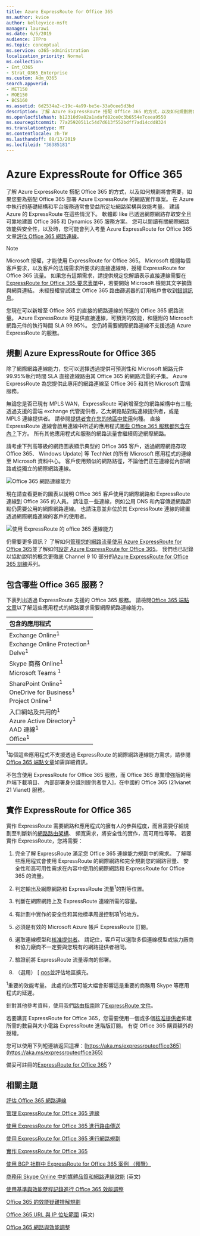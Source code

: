 ```yaml
---
title: Azure ExpressRoute for Office 365
ms.author: kvice
author: kelleyvice-msft
manager: laurawi
ms.date: 6/5/2019
audience: ITPro
ms.topic: conceptual
ms.service: o365-administration
localization_priority: Normal
ms.collection:
- Ent_O365
- Strat_O365_Enterprise
ms.custom: Adm_O365
search.appverid:
- MET150
- MOE150
- BCS160
ms.assetid: 6d2534a2-c19c-4a99-be5e-33a0cee5d3bd
description: 了解 Azure ExpressRoute 搭配 Office 365 的方式，以及如何規劃將會需要，如果您要為搭配 Office 365 部署 Azure ExpressRoute 的網路實作專案。
ms.openlocfilehash: b12310d9a82a1adafd82ce0c3b6554e7ceea9550
ms.sourcegitcommit: 77a25920511c54d7d613f552bdff7ad14cdd8324
ms.translationtype: MT
ms.contentlocale: zh-TW
ms.lasthandoff: 08/13/2019
ms.locfileid: "36385181"
---
```

# <a name="azure-expressroute-for-office-365"></a>Azure ExpressRoute for Office 365

了解 Azure ExpressRoute 搭配 Office 365 的方式，以及如何規劃將會需要，如果您要為搭配 Office 365 部署 Azure ExpressRoute 的網路實作專案。 在 Azure 中執行的基礎結構和平台服務通常會受益所定址網路架構與效能考量。 建議 Azure 的 ExpressRoute 在這些情況下。 軟體即 like 已透過網際網路存取安全且可靠地建置 Office 365 和 Dynamics 365 服務方案。 您可以閱讀有關網際網路效能與安全性，以及時，您可能會列入考量 Azure ExpressRoute for Office 365 文章[評估 Office 365 網路連線](assessing-network-connectivity.md)。

> [!NOTE]
> Microsoft 授權，才能使用 ExpressRoute for Office 365。 Microsoft 檢閱每個客戶要求，以及客戶的法規需求所要求的直接連線時，授權 ExpressRoute for Office 365 流量。 如果您有這類需求，請提供規定您解讀表示直接連線需要在[ExpressRoute for Office 365 要求表單](https://aka.ms/O365ERReview)中，若要開始 Microsoft 檢閱其文字摘錄與網頁連結。 未經授權嘗試建立 Office 365 路由篩選器的訂用帳戶會收到[錯誤訊息](https://support.microsoft.com/kb/3181709)。

您現在可以新增至 Office 365 的直接的網路連線的所選的 Office 365 網路流量。 Azure ExpressRoute 可提供直接連線，可預測的效能，和隨附的 Microsoft 網路元件的執行時間 SLA 99.95%。 您仍將需要網際網路連線不支援透過 Azure ExpressRoute 的服務。

## <a name="planning-azure-expressroute-for-office-365"></a>規劃 Azure ExpressRoute for Office 365

除了網際網路連線能力，您可以選擇透過提供可預測性和 Microsoft 網路元件 99.95%執行時間 SLA 直接連線路由其 Office 365 的網路流量的子集。 Azure ExpressRoute 為您提供此專用的網路連線至 Office 365 和其他 Microsoft 雲端服務。

無論您是否已現有 MPLS WAN，ExpressRoute 可新增至您的網路架構中有三種;透過支援的雲端 exchange 代管提供者，乙太網路點對點連線提供者，或是 MPLS 連線提供者。 請參閱[提供者會在您的地區中使用](https://azure.microsoft.com/documentation/articles/expressroute-locations/)何種。 直接 ExpressRoute 連線會啟用連線中所述的應用程式[哪些 Office 365 服務都包含在內？](azure-expressroute.md#BKMK_WhatDoIGet)下方。 所有其他應用程式和服務的網路流量會繼續周遊網際網路。

請考慮下列高等級的網路圖表顯示典型的 Office 365 客戶，透過網際網路存取 Office 365、 Windows Update] 等 TechNet 的所有 Microsoft 應用程式的連線至 Microsoft 資料中心。 客戶使用類似的網路路徑，不論他們正在連線從內部網路或從獨立的網際網路連線。

![Office 365 網路連線能力](media/9d8bc622-4a38-4a3b-a0f3-68657712d460.png)

現在請查看更新的圖表以說明 Office 365 客戶使用的網際網路和 ExpressRoute 連線到 Office 365 的人員。 請注意一些連線，例如公用 DNS 和內容傳遞網路節點仍需要公用的網際網路連線。 也請注意並非位於其 ExpressRoute 連線的建置透過網際網路連線的客戶的使用者。

![使用 ExpressRoute 的 office 365 連線能力](media/251788c4-0937-4584-9b2c-df08e11611fc.png)

仍需要更多資訊？ 了解如何[管理您的網路流量使用 Azure ExpressRoute for Office 365](https://support.office.com/article/e1da26c6-2d39-4379-af6f-4da213218408)並了解如何[設定 Azure ExpressRoute for Office 365](https://azure.microsoft.com/documentation/articles/expressroute-faqs/)。 我們也已記錄以協助說明的概念更徹底 Channel 9 10 部分的[Azure ExpressRoute for Office 365 訓練](https://channel9.msdn.com/series/aer)系列。

## <a name="what-office-365-services-are-included"></a>包含哪些 Office 365 服務？
<a name="BKMK_WhatDoIGet"> </a>

下表列出透過 ExpressRoute 支援的 Office 365 服務。 請檢閱[Office 365 端點文章](https://aka.ms/o365endpoints)以了解這些應用程式的網路要求需要網際網路連線能力。

|**包含的應用程式**|
|:-----|
|Exchange Online<sup>1</sup> <br/> Exchange Online Protection<sup>1</sup> <br/> Delve<sup>1</sup> <br/> |
|Skype 商務 Online<sup>1</sup> <br/> Microsoft Teams <sup>1</sup> <br/> |
|SharePoint Online<sup>1</sup> <br/> OneDrive for Business<sup>1</sup> <br/> Project Online<sup>1</sup> <br/> |
|入口網站及共用的<sup>1</sup> <br/> Azure Active Directory<sup>1</sup> <br/> AAD 連線<sup>1</sup> <br/> Office<sup>1</sup> <br/> |

<sup>1</sup>每個這些應用程式不支援透過 ExpressRoute 的網際網路連線能力需求，請參閱[Office 365 端點文章](https://aka.ms/o365endpoints)如需詳細資訊。

不包含使用 ExpressRoute for Office 365 服務，而 Office 365 專業增強版的用戶端下載項目、 內部部署身分識別提供者登入]，在中國的 Office 365 (21vianet 21 Vianet) 服務。

## <a name="implementing-expressroute-for-office-365"></a>實作 ExpressRoute for Office 365

實作 ExpressRoute 需要網路和應用程式的擁有人的參與程度，而且需要仔細規劃至判斷新的[網路路由架構](https://support.office.com/article/e1da26c6-2d39-4379-af6f-4da213218408)、 頻寬需求，將安全性的實作，高可用性等等。 若要實作 ExpressRoute，您將需要：

1. 完全了解 ExpressRoute 滿足您 Office 365 連線能力規劃中的需求。 了解哪些應用程式會使用 ExpressRoute 的網際網路和完全規劃您的網路容量、 安全性和高可用性需求在內容中使用的網際網路和 ExpressRoute for Office 365 的流量。

2. 判定輸出及網際網路和 ExpressRoute 流量<sup>1</sup>的對等位置。

3. 判斷在網際網路上及 ExpressRoute 連線所需的容量。

4. 有計劃中實作的安全性和其他標準周邊控制項<sup>1</sup>的地方。

5. 必須是有效的 Microsoft Azure 帳戶 ExpressRoute 訂閱。

6. 選取連線模型和[核准提供者](https://azure.microsoft.com/documentation/articles/expressroute-locations/)。 請記住，客戶可以選取多個連線模型或協力廠商和協力廠商不一定要與您現有的網路提供者相同。

7. 驗證前將 ExpressRoute 流量導向的部署。

8. （選用） [ [qos](https://support.office.com/article/ExpressRoute-and-QoS-in-Skype-for-Business-Online-20c654da-30ee-4e4f-a764-8b7d8844431d)並評估地區擴充。

<sup>1</sup>重要的效能考量。 此處的決策可能大幅會影響這是重要的商務用 Skype 等應用程式的延遲。

針對其他參考資料，使用我們[路由指南](https://support.office.com/article/Routing-with-ExpressRoute-for-Office-365-e1da26c6-2d39-4379-af6f-4da213218408)除了[ExpressRoute 文件](https://azure.microsoft.com/documentation/articles/expressroute-introduction/)。

若要購買 ExpressRoute for Office 365，您需要使用一個或多個[核准提供者](https://azure.microsoft.com/documentation/articles/expressroute-locations/)佈建所需的數目與大小電路 ExpressRoute 進階版訂閱。 有從 Office 365 購買額外的授權。

您可以使用下列短連結返回這裡：[https://aka.ms/expressrouteoffice365](https://aka.ms/expressrouteoffice365)

備妥可註冊的[ExpressRoute for Office 365](https://aka.ms/ert)？

## <a name="related-topics"></a>相關主題

[評估 Office 365 網路連線](assessing-network-connectivity.md)

[管理 ExpressRoute for Office 365 連線](managing-expressroute-for-connectivity.md)

[使用 ExpressRoute for Office 365 進行路由傳送](routing-with-expressroute.md)

[使用 ExpressRoute for Office 365 進行網路規劃](network-planning-with-expressroute.md)

[實作 ExpressRoute for Office 365](implementing-expressroute.md)

[使用 BGP 社群中 ExpressRoute for Office 365 案例 （預覽）](bgp-communities-in-expressroute.md)

[商務用 Skype Online 中的媒體品質和網路連線效能](https://support.office.com/article/5fe3e01b-34cf-44e0-b897-b0b2a83f0917) (英文)

[使用基準與效能歷程記錄進行 Office 365 效能調整](performance-tuning-using-baselines-and-history.md)

[Office 365 的效能疑難排解規劃](performance-troubleshooting-plan.md)

[Office 365 URL 與 IP 位址範圍](https://docs.microsoft.com/office365/enterprise/urls-and-ip-address-ranges) (英文)

[Office 365 網路與效能調整](network-planning-and-performance.md)
